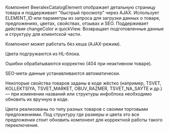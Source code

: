Компонент BeeralexCatalogElement отображает детальную страницу товара и поддерживает "быстрый просмотр" через AJAX. Использует ELEMENT_ID или параметры из запроса для загрузки данных о товаре, предложениях, цветах, свойствах, отзывах и SEO. Поддерживает действия changeColor и quickView. Возвращает подготовленные данные и структуру для клиентской части.

Компонент может работать без кеша (AJAX-режим).

Цвета подгружаются из HL-блока.

Ошибки обрабатываются корректно (404 при неактивном товаре).

SEO-мета-данные устанавливаются автоматически.

Некоторые свойства товаров заданы в коде жёстко (например, TSVET, KOLLEKTSIYA, TSVET_MARKET, OBUV_RAZMER, TSVET_NA_SAYTE и др.) — при изменении названий или структуры инфоблока необходимо обновить их вручную в коде.

Цвета реализованы по типу разных товаров с своими торговыми предложениями. Под структуру где размеры и цвета это все предложения стоит обновить компонент для корректной работы такого переключения.